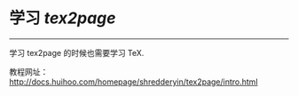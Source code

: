 # 学习 *tex2page*
---------

学习 tex2page 的时候也需要学习 TeX.

教程网址：http://docs.huihoo.com/homepage/shredderyin/tex2page/intro.html
